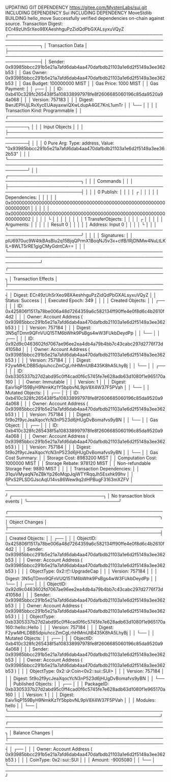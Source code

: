 UPDATING GIT DEPENDENCY https://gitee.com/MystenLabs/sui.git
INCLUDING DEPENDENCY Sui
INCLUDING DEPENDENCY MoveStdlib
BUILDING hello_move
Successfully verified dependencies on-chain against source.
Transaction Digest: ECr49zUhSrXeo98XAeshhguPzZidQdPbGXALsyxuVQyZ
╭──────────────────────────────────────────────────────────────────────────────────────────────────────────────╮
│ Transaction Data                                                                                             │
├──────────────────────────────────────────────────────────────────────────────────────────────────────────────┤
│ Sender: 0x93985bbcc291b5e21a7afd6dab4aa470dafbdb21103a1e6d2f5149a3ee362b53                                   │
│ Gas Owner: 0x93985bbcc291b5e21a7afd6dab4aa470dafbdb21103a1e6d2f5149a3ee362b53                                │
│ Gas Budget: 100000000 MIST                                                                                   │
│ Gas Price: 1000 MIST                                                                                         │
│ Gas Payment:                                                                                                 │
│  ┌──                                                                                                         │
│  │ ID: 0xb410c328fc265438f5a108338997978fe8f2606685060196c85da9520a94a068                                    │
│  │ Version: 757183                                                                                           │
│  │ Digest: BwrJEPHJjLRvXycEUAayaxwiQXwLdupA4GE7KnL1umTr                                                      │
│  └──                                                                                                         │
│                                                                                                              │
│ Transaction Kind: Programmable                                                                               │
│ ╭──────────────────────────────────────────────────────────────────────────────────────────────────────────╮ │
│ │ Input Objects                                                                                            │ │
│ ├──────────────────────────────────────────────────────────────────────────────────────────────────────────┤ │
│ │ 0   Pure Arg: Type: address, Value: "0x93985bbcc291b5e21a7afd6dab4aa470dafbdb21103a1e6d2f5149a3ee362b53" │ │
│ ╰──────────────────────────────────────────────────────────────────────────────────────────────────────────╯ │
│ ╭─────────────────────────────────────────────────────────────────────────╮                                  │
│ │ Commands                                                                │                                  │
│ ├─────────────────────────────────────────────────────────────────────────┤                                  │
│ │ 0  Publish:                                                             │                                  │
│ │  ┌                                                                      │                                  │
│ │  │ Dependencies:                                                        │                                  │
│ │  │   0x0000000000000000000000000000000000000000000000000000000000000001 │                                  │
│ │  │   0x0000000000000000000000000000000000000000000000000000000000000002 │                                  │
│ │  └                                                                      │                                  │
│ │                                                                         │                                  │
│ │ 1  TransferObjects:                                                     │                                  │
│ │  ┌                                                                      │                                  │
│ │  │ Arguments:                                                           │                                  │
│ │  │   Result 0                                                           │                                  │
│ │  │ Address: Input  0                                                    │                                  │
│ │  └                                                                      │                                  │
│ ╰─────────────────────────────────────────────────────────────────────────╯                                  │
│                                                                                                              │
│ Signatures:                                                                                                  │
│    pIU6970uc9W4tkBAsBlu2q15BjqQPrmX1BoqNJ5v3x+ctfB/IRjDNMw4NuLtLKlL+8WLT5rRE1gigCMyGdntCA==                  │
│                                                                                                              │
╰──────────────────────────────────────────────────────────────────────────────────────────────────────────────╯
╭───────────────────────────────────────────────────────────────────────────────────────────────────╮
│ Transaction Effects                                                                               │
├───────────────────────────────────────────────────────────────────────────────────────────────────┤
│ Digest: ECr49zUhSrXeo98XAeshhguPzZidQdPbGXALsyxuVQyZ                                              │
│ Status: Success                                                                                   │
│ Executed Epoch: 349                                                                               │
│                                                                                                   │
│ Created Objects:                                                                                  │
│  ┌──                                                                                              │
│  │ ID: 0x425806f1517a78be006a48d7264359a6c582134ff90ffe4e0f8d6c4b2610f4d2                         │
│  │ Owner: Account Address ( 0x93985bbcc291b5e21a7afd6dab4aa470dafbdb21103a1e6d2f5149a3ee362b53 )  │
│  │ Version: 757184                                                                                │
│  │ Digest: 3N5qTDmn9QFnVUQ15TM6bWhk9PsBgs4wW3FUkbDeydPp                                           │
│  └──                                                                                              │
│  ┌──                                                                                              │
│  │ ID: 0x92d9c0463602fd7067ae96ee2ea4db4a79b4bb7c43cabc297d2776f73d41058d                         │
│  │ Owner: Account Address ( 0x93985bbcc291b5e21a7afd6dab4aa470dafbdb21103a1e6d2f5149a3ee362b53 )  │
│  │ Version: 757184                                                                                │
│  │ Digest: F2ywMHLDBB5dpiuhccZmCgLrhHMmUtB435K8hA5LhyBj                                           │
│  └──                                                                                              │
│  ┌──                                                                                              │
│  │ ID: 0xb3305337b27d2abd95c0ff4cad0f6c5745fe7e628adb63d1080f1e965170a160                         │
│  │ Owner: Immutable                                                                               │
│  │ Version: 1                                                                                     │
│  │ Digest: Eaiv1iqP159ByH9NmkKz1Y5bpbvNL9pV8X4W37F5PVah                                           │
│  └──                                                                                              │
│ Mutated Objects:                                                                                  │
│  ┌──                                                                                              │
│  │ ID: 0xb410c328fc265438f5a108338997978fe8f2606685060196c85da9520a94a068                         │
│  │ Owner: Account Address ( 0x93985bbcc291b5e21a7afd6dab4aa470dafbdb21103a1e6d2f5149a3ee362b53 )  │
│  │ Version: 757184                                                                                │
│  │ Digest: 5t9o2f9ycJeaXqocYcN3nP523d6jHUgDvBomafvs9yBN                                           │
│  └──                                                                                              │
│ Gas Object:                                                                                       │
│  ┌──                                                                                              │
│  │ ID: 0xb410c328fc265438f5a108338997978fe8f2606685060196c85da9520a94a068                         │
│  │ Owner: Account Address ( 0x93985bbcc291b5e21a7afd6dab4aa470dafbdb21103a1e6d2f5149a3ee362b53 )  │
│  │ Version: 757184                                                                                │
│  │ Digest: 5t9o2f9ycJeaXqocYcN3nP523d6jHUgDvBomafvs9yBN                                           │
│  └──                                                                                              │
│ Gas Cost Summary:                                                                                 │
│    Storage Cost: 8983200 MIST                                                                     │
│    Computation Cost: 1000000 MIST                                                                 │
│    Storage Rebate: 978120 MIST                                                                    │
│    Non-refundable Storage Fee: 9880 MIST                                                          │
│                                                                                                   │
│ Transaction Dependencies:                                                                         │
│    31quVMyaqN7eZBkYp26oMqpJqjWTYRqqJh5Esxhk99hv                                                   │
│    6PxS2PLSDGJscAqU14vs86Wew9q2dHPBugF3163mXZFV                                                   │
╰───────────────────────────────────────────────────────────────────────────────────────────────────╯
╭─────────────────────────────╮
│ No transaction block events │
╰─────────────────────────────╯

╭──────────────────────────────────────────────────────────────────────────────────────────────────╮
│ Object Changes                                                                                   │
├──────────────────────────────────────────────────────────────────────────────────────────────────┤
│ Created Objects:                                                                                 │
│  ┌──                                                                                             │
│  │ ObjectID: 0x425806f1517a78be006a48d7264359a6c582134ff90ffe4e0f8d6c4b2610f4d2                  │
│  │ Sender: 0x93985bbcc291b5e21a7afd6dab4aa470dafbdb21103a1e6d2f5149a3ee362b53                    │
│  │ Owner: Account Address ( 0x93985bbcc291b5e21a7afd6dab4aa470dafbdb21103a1e6d2f5149a3ee362b53 ) │
│  │ ObjectType: 0x2::package::UpgradeCap                                                          │
│  │ Version: 757184                                                                               │
│  │ Digest: 3N5qTDmn9QFnVUQ15TM6bWhk9PsBgs4wW3FUkbDeydPp                                          │
│  └──                                                                                             │
│  ┌──                                                                                             │
│  │ ObjectID: 0x92d9c0463602fd7067ae96ee2ea4db4a79b4bb7c43cabc297d2776f73d41058d                  │
│  │ Sender: 0x93985bbcc291b5e21a7afd6dab4aa470dafbdb21103a1e6d2f5149a3ee362b53                    │
│  │ Owner: Account Address ( 0x93985bbcc291b5e21a7afd6dab4aa470dafbdb21103a1e6d2f5149a3ee362b53 ) │
│  │ ObjectType: 0xb3305337b27d2abd95c0ff4cad0f6c5745fe7e628adb63d1080f1e965170a160::hello::Hello  │
│  │ Version: 757184                                                                               │
│  │ Digest: F2ywMHLDBB5dpiuhccZmCgLrhHMmUtB435K8hA5LhyBj                                          │
│  └──                                                                                             │
│ Mutated Objects:                                                                                 │
│  ┌──                                                                                             │
│  │ ObjectID: 0xb410c328fc265438f5a108338997978fe8f2606685060196c85da9520a94a068                  │
│  │ Sender: 0x93985bbcc291b5e21a7afd6dab4aa470dafbdb21103a1e6d2f5149a3ee362b53                    │
│  │ Owner: Account Address ( 0x93985bbcc291b5e21a7afd6dab4aa470dafbdb21103a1e6d2f5149a3ee362b53 ) │
│  │ ObjectType: 0x2::coin::Coin<0x2::sui::SUI>                                                    │
│  │ Version: 757184                                                                               │
│  │ Digest: 5t9o2f9ycJeaXqocYcN3nP523d6jHUgDvBomafvs9yBN                                          │
│  └──                                                                                             │
│ Published Objects:                                                                               │
│  ┌──                                                                                             │
│  │ PackageID: 0xb3305337b27d2abd95c0ff4cad0f6c5745fe7e628adb63d1080f1e965170a160                 │
│  │ Version: 1                                                                                    │
│  │ Digest: Eaiv1iqP159ByH9NmkKz1Y5bpbvNL9pV8X4W37F5PVah                                          │
│  │ Modules: hello                                                                                │
│  └──                                                                                             │
╰──────────────────────────────────────────────────────────────────────────────────────────────────╯
╭───────────────────────────────────────────────────────────────────────────────────────────────────╮
│ Balance Changes                                                                                   │
├───────────────────────────────────────────────────────────────────────────────────────────────────┤
│  ┌──                                                                                              │
│  │ Owner: Account Address ( 0x93985bbcc291b5e21a7afd6dab4aa470dafbdb21103a1e6d2f5149a3ee362b53 )  │
│  │ CoinType: 0x2::sui::SUI                                                                        │
│  │ Amount: -9005080                                                                               │
│  └──                                                                                              │
╰───────────────────────────────────────────────────────────────────────────────────────────────────╯